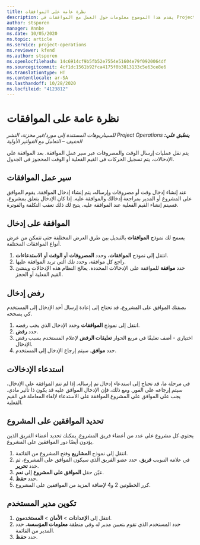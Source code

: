 ```yaml
---
title: نظرة عامة على الموافقات
description: يقدم هذا الموضوع معلومات حول العمل مع الموافقات في Project Operations.
author: stsporen
manager: Annbe
ms.date: 10/05/2020
ms.topic: article
ms.service: project-operations
ms.reviewer: kfend
ms.author: stsporen
ms.openlocfilehash: 14c6914cf9b5fb52e7554e51604e79f0920064df
ms.sourcegitcommit: 4cf1dc1561b92fca4175f0b3813133c5e63ce8e6
ms.translationtype: HT
ms.contentlocale: ar-SA
ms.lasthandoff: 10/28/2020
ms.locfileid: "4123812"
---
```

# <a name="approvals-overview"></a>نظرة عامة على الموافقات

_**ينطبق علي:** ‏‫Project Operations للسيناريوهات المستندة إلى مورد/غير مخزنة‬، ‏‫النشر الخفيف – التعامل مع الفواتير الأولية‬_

يتم نقل عمليات إرسال الوقت والمصروفات عبر سير عمل الموافقة. بعد الموافقة على الإدخالات، يتم تسجيل الحركات في القيم الفعلية أو الوقت المحجوز في الجدول.

## <a name="approvals-workflow"></a>سير عمل الموافقات
عند إنشاء إدخال وقت أو مصروفات وإرساله، يتم إنشاء إدخال الموافقة. يقوم الموافق على المشروع أو المدير بمراجعة إدخالك والموافقة عليه. إذا كان الإدخال يتعلق بمشروع، فسيتم إنشاء القيم الفعلية عند الموافقة عليه. يتيح لك ذلك تعقب التكلفة والفوترة. 

## <a name="approve-an-entry"></a>الموافقة على إدخال
يسمح لك نموذج **الموافقات** بالتبديل بين طرق العرض المختلفة حتى تتمكن من عرض أنواع الموافقات المختلفة.
  
1. انتقل إلى نموذج **الموافقات**، وحدد **المصروفات** أو **الوقت** أو **الاستدعاءات**.
2. راجع كل موافقة، وحدد تلك التي تريد الموافقة عليها.
3. حدد **موافقة** للموافقة على الإدخالات المحددة.
يعالج النظام هذه الإدخالات وينشئ القيم الفعلية أو الحجز.

## <a name="reject-an-entry"></a>رفض إدخال
بصفتك الموافق على المشروع، قد تحتاج إلى إعادة إرسال أحد الإدخال إلى المستخدم كي يصححه.
  
1. انتقل إلى نموذج **الموافقات** وحدد الإدخال الذي يجب رفضه. 
2. حدد **رفض**.
3. اختياري - أضف تعليقًا في مربع الحوار **تعليقات الرفض** لإعلام المستخدم بسبب رفض الإدخال.
4. حدد **موافق**. سيتم إرجاع الإدخال إلى المستخدم.
  
## <a name="recall-entries"></a>استدعاء الإدخالات
في مرحلة ما، قد تحتاج إلى استدعاء إدخال تم إرساله. إذا لم تتم الموافقة على الإدخال، سيتم إرجاعه على الفور. ومع ذلك، فإن الإدخال الموافق عليه قد يكون ذا تأثير مادي. يجب على الموافق على المشروع الموافقة على الاستدعاء لإلغاء المعاملة في القيم الفعلية.

## <a name="specify-project-approvers"></a>تحديد الموافقين على المشروع
يحتوي كل مشروع على عدد من أعضاء فريق المشروع. يمكنك تحديد أعضاء الفريق الذين يؤدون أيضًا دور الموافقين على المشروع.

1. انتقل إلى نموذج **المشاريع** وفتح المشروع من القائمة.
2. في علامة التبويب **فريق**، حدد عضو الفريق الذي سيكون الموافق على المشروع، ثم حدد **تحرير**.
3. عيّن حقل **الموافق على المشروع** إلى **نعم**.
4. حدد **حفظ**.
5. كرر الخطوتين 2 و4 لإضافة المزيد من الموافقين على المشروع.

## <a name="configure-the-users-manager"></a>تكوين مدير المستخدم

1. انتقل إلى **الإعدادات** > **الأمان** > **المستخدمون**.
2. حدد المستخدم الذي تقوم بتعيين مدير له وفي منطقة **معلومات المؤسسة**، حدد المدير من القائمة. 
3. حدد **حفظ**.


